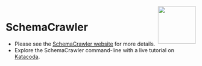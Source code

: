 <img src="https://raw.githubusercontent.com/schemacrawler/SchemaCrawler/master/schemacrawler-distrib/src/site/resources/images/schemacrawler_logo.png" height="100px" width="100px" align="right" />

# SchemaCrawler

* Please see the [SchemaCrawler website](https://www.schemacrawler.com/) for more details.
* Explore the SchemaCrawler command-line with a live tutorial on [Katacoda](https://www.katacoda.com/schemacrawler).
